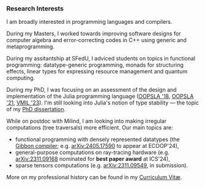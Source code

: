 ### Research Interests

I am broadly interested in programming languages and compilers.

During my Masters, I worked towards improving software designs for computer algebra and
error-correcting codes in C++ using generic and metaprogramming.

During my assitantship at SFedU, I adviced students on topics in functional
programming: datatype-generic programming, monads for structuring effects,
linear types for expressing resource management and quantum computing.

During my PhD, I was focusing
on an assessment of the design and implementation of the Julia programming language
([OOPSLA '18][2], [OOPSLA '21][oopsla21], [VMIL '23][vmil23]). I'm still looking into Julia's
notion of type stability — the topic of my [PhD dissertation](Papers/2023-dissertation.pdf).

While on postdoc with Milind, I am looking into making irregular computations
(tree traversals) more efficient. Our main topics are:
- functional programming with densely represented datatypes (the [Gibbon
  compiler][gibbon]; e.g. [arXiv:2405.17590][marmoset] to appear at ECOOP'24),
- general-purpose computations on ray-tracing hardware (e.g.
  [arXiv:2311.09168][arkade] nominated for **best paper award** at ICS'24),
- sparse tensors computations (e.g. [arXiv:2311.09549][sparseauto], in submission).

<!--
- compilers for fully homomorphic encryption (such as [Coyote][coyote]).
-->

More on my professional history can be found in my [Curriculum Vitæ](cv.pdf).

[2]: https://www.di.ens.fr/~zappa/projects/lambdajulia/
[rai]: https://www.relational.ai/
[oopsla21]: Projects/stability
[vmil23]: Papers/2023-vmil-approximate-type-stability-short.pdf
[gibbon]: https://iu-parfunc.github.io/gibbon/
[sparseauto]: https://arxiv.org/abs/2311.09549
[coyote]: https://github.com/raghav198/coyote
[marmoset]: https://arxiv.org/abs/2405.17590
[arkade]: https://arxiv.org/abs/2311.09168
